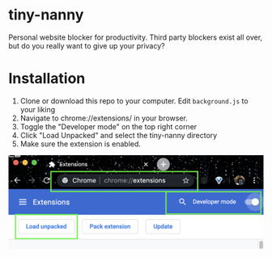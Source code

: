 # tiny-nanny
Personal website blocker for productivity.
Third party blockers exist all over, but do you really want to give up your privacy? 

# Installation 
1. Clone or download this repo to your computer. Edit `background.js` to your liking
2. Navigate to chrome://extensions/ in your browser.
3. Toggle the "Developer mode" on the top right corner
4. Click "Load Unpacked" and select the tiny-nanny directory
5. Make sure the extension is enabled. 

![screenshot](/images/screenshot.png)
